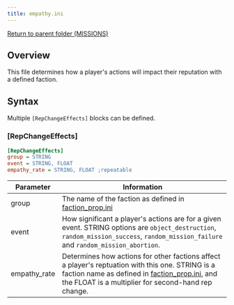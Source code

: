 ```yaml
---
title: empathy.ini
---
```


[Return to parent folder (MISSIONS)](../Missions/index.md)

## Overview

This file determines how a player's actions will impact their reputation with a defined faction.

## Syntax

Multiple `[RepChangeEffects]` blocks can be defined.

### [RepChangeEffects]

```ini
[RepChangeEffects]
group = STRING
event = STRING, FLOAT
empathy_rate = STRING, FLOAT ;repeatable
```

| Parameter    | Information                                                                                                                                                                                                                       |
| ------------ | --------------------------------------------------------------------------------------------------------------------------------------------------------------------------------------------------------------------------------- |
| group        | The name of the faction as defined in [faction_prop.ini](./faction_prop.ini.md)                                                                                                                                                   |
| event        | How significant a player's actions are for a given event. STRING options are `object_destruction`, `random_mission_success`, `random_mission_failure` and `random_mission_abortion`.                                              |
| empathy_rate | Determines how actions for other factions affect a player's reptuation with this one. STRING is a faction name as defined in [faction_prop.ini](./faction_prop.ini.md), and the FLOAT is a multiplier for second-hand rep change. |
